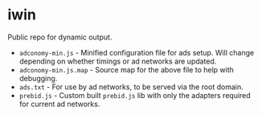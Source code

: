 # iwin
Public repo for dynamic output.

  - `adconomy-min.js` - Minified configuration file for ads setup.  Will change depending on whether timings or ad networks are updated.
  - `adconomy-min.js.map` - Source map for the above file to help with debugging.
  - `ads.txt` - For use by ad networks, to be served via the root domain.
  - `prebid.js` - Custom built `prebid.js` lib with only the adapters required for current ad networks.
